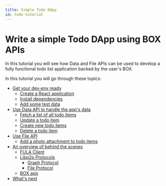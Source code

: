 ```yaml
---
title: Simple Todo DApp 
id: todo-tutorial
---
```

# Write a simple Todo DApp using BOX APIs
In this tutorial you will see how Data and File APIs can be used to develop a fully functional todo list application backed by the user's BOX.

In this tutorial you will go through these topics:
- [Get your dev-env ready](#)
  - [Create a React application](#)
  - [Install dependencies](#)
  - [Add some test data](#)
- [Use Data API to handle the app's data](#)
  - [Fetch a list of all todo items](#)
  - [Update a todo item](#)
  - [Create new todo items](#)
  - [Delete a todo item](#)
- [Use File API](#)
  - [Add a photo attachment to todo items](#)
- [An overview of behind the scenes](#)
  - [FULA Client](#)
  - [Libp2p Protocols](#)
    - [Graph Protocol](#)
    - [File Protocol](#)
  - [BOX app](#)
- [What's next](#)
